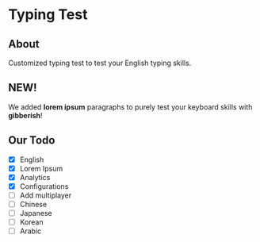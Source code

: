 # Typing Test

## About
Customized typing test to test your English typing skills.

## NEW!
We added **lorem ipsum** paragraphs to purely test your keyboard skills with **gibberish**!

## Our Todo
 - [X] English
 - [X] Lorem Ipsum
 - [X] Analytics
 - [X] Configurations
 - [ ] Add multiplayer
 - [ ] Chinese
 - [ ] Japanese
 - [ ] Korean
 - [ ] Arabic
